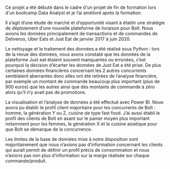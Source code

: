 Ce projet a été débuté dans le cadre d'un projet de fin de formation lors d'un bootcamp Data Analyst et je l’ai amélioré après la formation.  

Il s’agit d’une étude de marché et d’opportunité visant à établir une stratégie de déploiement d’une nouvelle plateforme de livraison pour Bolt. 
Nous avions les données principalement de transactions et de commandes de Deliveroo, Uber Eats et Just Eat de janvier 2017 à juin 2020.

Le nettoyage et le traitement des données a été réalisé sous Python : lors de la revue des données, nous avons constaté que les données de la plateforme 
Just eat étaient souvent manquantes ou erronées, c’est pourquoi la décision d’écarter les données de Just Eat a été prise.
De plus certaines données financières concernant les 2 autres concurrents semblaient aberrantes donc elles ont été retirées de l’analyse financière, par exemple 
un montant de commande beaucoup plus important (plus de 900 euros) que les autres ainsi que des montants de commande à zéro alors qu’il n’y avait pas de promotions.  

La visualisation et l’analyse de données a été effectué avec Power BI. Nous avons pu établir le profil client majoritaire pour les concurrents de Bolt : homme, la génération Y ou Z, cuisine de type fast food.
J’ai aussi établi le profil des clients de Bolt en axant sur le panier moyen plus important notamment pour les femmes, la génération X et la cuisine asiatique pour que Bolt se démarque de la concurrence.

Les limites de la base de données mise à notre disposition sont majoritairement que nous n’avions pas d’information concernant les clients qui aurait permit 
de définir un profil précis de consommation et nous n’avions pas non plus d’information sur la marge réalisée sur chaque commande/produit.
